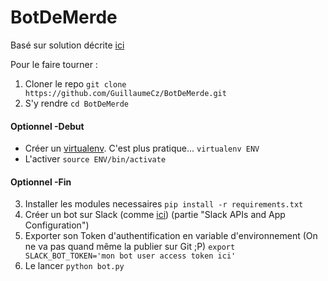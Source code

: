 # BotDeMerde
Basé sur solution décrite [ici](www.fullstackpython.com/blog/build-first-slack-bot-python.html)

Pour le faire tourner : 
1. Cloner le repo
`git clone https://github.com/GuillaumeCz/BotDeMerde.git`
2. S'y rendre
`cd BotDeMerde`
#### Optionnel -Debut
- Créer un [virtualenv](https://virtualenv.pypa.io/en/stable/). C'est plus pratique...
`virtualenv ENV`
- L'activer
`source ENV/bin/activate`
#### Optionnel -Fin
3. Installer les modules necessaires
`pip install -r requirements.txt`
4. Créer un bot sur Slack (comme [ici](www.fullstackpython.com/blog/build-first-slack-bot-python.html)) (partie "Slack APIs and App Configuration")
5. Exporter son Token d'authentification en variable d'environnement (On ne va pas quand même la publier sur Git ;P) 
`export SLACK_BOT_TOKEN='mon bot user access token ici'`
6. Le lancer
`python bot.py`

